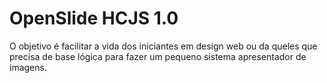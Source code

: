 # OpenSlide HCJS 1.0

<p>
O objetivo é facilitar a vida dos iniciantes em design web ou da queles que precisa de base lógica para fazer um pequeno sistema apresentador de imagens.
</p>
